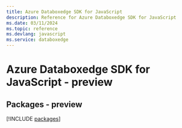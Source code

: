 ```yaml
---
title: Azure Databoxedge SDK for JavaScript
description: Reference for Azure Databoxedge SDK for JavaScript
ms.date: 03/11/2024
ms.topic: reference
ms.devlang: javascript
ms.service: databoxedge
---
```

# Azure Databoxedge SDK for JavaScript - preview
## Packages - preview
[!INCLUDE [packages](databoxedge-index.md)]